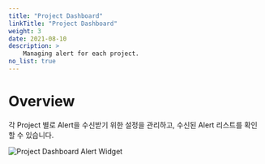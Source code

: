 ```yaml
---
title: "Project Dashboard"
linkTitle: "Project Dashboard"
weight: 3
date: 2021-08-10
description: >
    Managing alert for each project.
no_list: true
---
```


# Overview
각 Project 별로 Alert을 수신받기 위한 설정을 관리하고, 수신된 Alert 리스트를 확인할 수 있습니다.

![Project Dashboard Alert Widget](/ko/docs/guides/alert_manager/project_dashboard/project_dashboard_img/alert_manager_project_dashboard_img_01.png)



